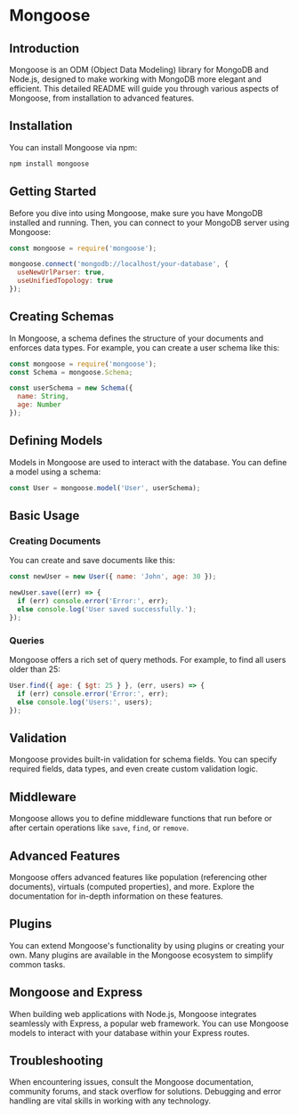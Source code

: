 # Mongoose

## Introduction

Mongoose is an ODM (Object Data Modeling) library for MongoDB and Node.js, designed to make working with MongoDB more elegant and efficient. This detailed README will guide you through various aspects of Mongoose, from installation to advanced features.

## Installation

You can install Mongoose via npm:

```bash
npm install mongoose
```

## Getting Started

Before you dive into using Mongoose, make sure you have MongoDB installed and running. Then, you can connect to your MongoDB server using Mongoose:

```js
const mongoose = require('mongoose');

mongoose.connect('mongodb://localhost/your-database', {
  useNewUrlParser: true,
  useUnifiedTopology: true
});
```

## Creating Schemas

In Mongoose, a schema defines the structure of your documents and enforces data types. For example, you can create a user schema like this:

```js
const mongoose = require('mongoose');
const Schema = mongoose.Schema;

const userSchema = new Schema({
  name: String,
  age: Number
});
```

## Defining Models

Models in Mongoose are used to interact with the database. You can define a model using a schema:

```js
const User = mongoose.model('User', userSchema);
```

## Basic Usage

### Creating Documents

You can create and save documents like this:

```js
const newUser = new User({ name: 'John', age: 30 });

newUser.save((err) => {
  if (err) console.error('Error:', err);
  else console.log('User saved successfully.');
});
```

### Queries

Mongoose offers a rich set of query methods. For example, to find all users older than 25:

```js
User.find({ age: { $gt: 25 } }, (err, users) => {
  if (err) console.error('Error:', err);
  else console.log('Users:', users);
});
```

## Validation

Mongoose provides built-in validation for schema fields. You can specify required fields, data types, and even create custom validation logic.

## Middleware

Mongoose allows you to define middleware functions that run before or after certain operations like `save`, `find`, or `remove`.

## Advanced Features

Mongoose offers advanced features like population (referencing other documents), virtuals (computed properties), and more. Explore the documentation for in-depth information on these features.

## Plugins

You can extend Mongoose's functionality by using plugins or creating your own. Many plugins are available in the Mongoose ecosystem to simplify common tasks.

## Mongoose and Express

When building web applications with Node.js, Mongoose integrates seamlessly with Express, a popular web framework. You can use Mongoose models to interact with your database within your Express routes.

## Troubleshooting

When encountering issues, consult the Mongoose documentation, community forums, and stack overflow for solutions. Debugging and error handling are vital skills in working with any technology.

